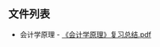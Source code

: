 

## 文件列表

  - 会计学原理
        - [《会计学原理》复习总结.pdf](https://github.com/bjut-swift/BJUT-Helper/raw/master/./%E4%BC%9A%E8%AE%A1%E5%AD%A6%E5%8E%9F%E7%90%86/%E3%80%8A%E4%BC%9A%E8%AE%A1%E5%AD%A6%E5%8E%9F%E7%90%86%E3%80%8B%E5%A4%8D%E4%B9%A0%E6%80%BB%E7%BB%93.pdf)
